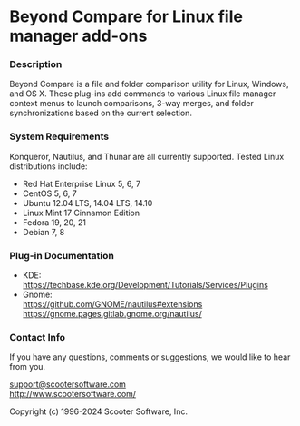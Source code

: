 # Beyond Compare for Linux file manager add-ons  

### Description
Beyond Compare is a file and folder comparison utility for Linux, Windows, and OS X.  These plug-ins add commands to various Linux file manager context menus to launch comparisons, 3-way merges, and folder synchronizations based on the current selection.  

### System Requirements

Konqueror, Nautilus, and Thunar are all currently supported.  Tested Linux distributions include:

* Red Hat Enterprise Linux 5, 6, 7
* CentOS 5, 6, 7
* Ubuntu 12.04 LTS, 14.04 LTS, 14.10
* Linux Mint 17 Cinnamon Edition
* Fedora 19, 20, 21
* Debian 7, 8

### Plug-in Documentation
* KDE:  
  <https://techbase.kde.org/Development/Tutorials/Services/Plugins>
* Gnome:  
    <https://github.com/GNOME/nautilus#extensions>  
    <https://gnome.pages.gitlab.gnome.org/nautilus/>        

### Contact Info
If you have any questions, comments or suggestions, we would like to hear from
you.

<support@scootersoftware.com>  
<http://www.scootersoftware.com/>

Copyright (c) 1996-2024 Scooter Software, Inc.
